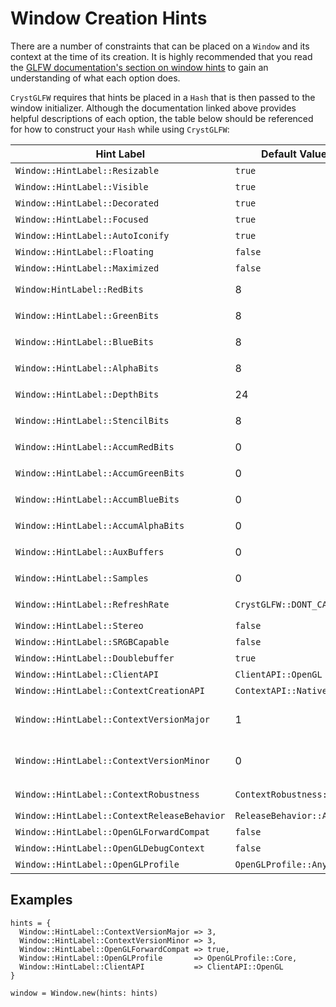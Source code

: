 # Window Creation Hints

There are a number of constraints that can be placed on a `Window` and its context at the time of its creation. It is highly recommended that you read the [GLFW documentation's section on window hints](http://www.glfw.org/docs/latest/window_guide.html#window_hints) to gain an understanding of what each option does.

`CrystGLFW` requires that hints be placed in a `Hash` that is then passed to the window initializer. Although the documentation linked above provides helpful descriptions of each option, the table below should be referenced for how to construct your `Hash` while using `CrystGLFW`:

| Hint Label | Default Value | Supported Values |
| ---------- | ------------- | ---------------- |
| `Window::HintLabel::Resizable` | `true` | `true` or `false` |
| `Window::HintLabel::Visible` | `true` | `true` or `false` |
| `Window::HintLabel::Decorated` | `true` | `true` or `false` |
| `Window::HintLabel::Focused` | `true` | `true` or `false` |
| `Window::HintLabel::AutoIconify` | `true` | `true` or `false` |
| `Window::HintLabel::Floating` | `false` | `true` or `false` |
| `Window::HintLabel::Maximized` | `false` | `true` or `false` |
| `Window:HintLabel::RedBits` | 8 | Positive `Int32` or `CrystGLFW::DONT_CARE` |
| `Window::HintLabel::GreenBits` | 8 | Positive `Int32` or `CrystGLFW::DONT_CARE` |
| `Window::HintLabel::BlueBits` | 8 | Positive `Int32` or `CrystGLFW::DONT_CARE` |
| `Window::HintLabel::AlphaBits` | 8 | Positive `Int32` or `CrystGLFW::DONT_CARE` |
| `Window::HintLabel::DepthBits` | 24 | Positive `Int32` or `CrystGLFW::DONT_CARE` |
| `Window::HintLabel::StencilBits` | 8 | Positive `Int32` or `CrystGLFW::DONT_CARE` |
| `Window::HintLabel::AccumRedBits` | 0 | Positive `Int32` or `CrystGLFW::DONT_CARE` |
| `Window::HintLabel::AccumGreenBits` | 0 | Positive `Int32` or `CrystGLFW::DONT_CARE` |
| `Window::HintLabel::AccumBlueBits` | 0 | Positive `Int32` or `CrystGLFW::DONT_CARE` |
| `Window::HintLabel::AccumAlphaBits` | 0 | Positive `Int32` or `CrystGLFW::DONT_CARE` |
| `Window::HintLabel::AuxBuffers` | 0 | Positive `Int32` or `CrystGLFW::DONT_CARE` |
| `Window::HintLabel::Samples` | 0 | Positive `Int32` or `CrystGLFW::DONT_CARE` |
| `Window::HintLabel::RefreshRate` | `CrystGLFW::DONT_CARE` | Positive `Int32` or `CrystGLFW::DONT_CARE` |
| `Window::HintLabel::Stereo` | `false` | `true` or `false` |
| `Window::HintLabel::SRGBCapable` | `false` | `true` or `false` |
| `Window::HintLabel::Doublebuffer` | `true` | `true` or `false` |
| `Window::HintLabel::ClientAPI` | `ClientAPI::OpenGL` | any [`ClientAPI`](/clientapi.md) |
| `Window::HintLabel::ContextCreationAPI` | `ContextAPI::Native` | any [`ContextAPI`](/contextapi.md) |
| `Window::HintLabel::ContextVersionMajor` | 1 | Any valid major version number of the client API |
| `Window::HintLabel::ContextVersionMinor` | 0 | Any valid minor version number of the client API |
| `Window::HintLabel::ContextRobustness` | `ContextRobustness::None` | any [`ContextRobustness`](/contextrobustness.md) |
| `Window::HintLabel::ContextReleaseBehavior` | `ReleaseBehavior::Any` | any [`ReleaseBehavior`](/releasebehavior.md) |
| `Window::HintLabel::OpenGLForwardCompat` | `false` | `true` or `false` |
| `Window::HintLabel::OpenGLDebugContext` | `false` | `true` or `false` |
| `Window::HintLabel::OpenGLProfile` | `OpenGLProfile::Any` | any [`OpenGLProfile`](/openglprofile.md) |

## Examples

```crystal
hints = { 
  Window::HintLabel::ContextVersionMajor => 3,
  Window::HintLabel::ContextVersionMinor => 3,
  Window::HintLabel::OpenGLForwardCompat => true,
  Window::HintLabel::OpenGLProfile       => OpenGLProfile::Core,
  Window::HintLabel::ClientAPI           => ClientAPI::OpenGL
}
          
window = Window.new(hints: hints)
```